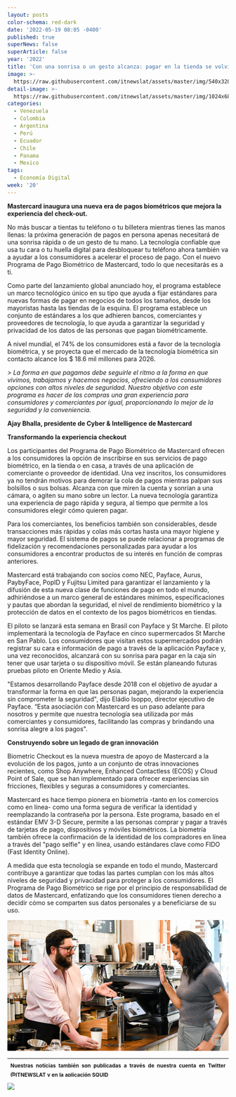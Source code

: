 ```yaml
---
layout: posts
color-schema: red-dark
date: '2022-05-19 08:05 -0400'
published: true
superNews: false
superArticle: false
year: '2022'
title: 'Con una sonrisa o un gesto alcanza: pagar en la tienda se volvió personal'
image: >-
  https://raw.githubusercontent.com/itnewslat/assets/master/img/540x320/experiencia-de-pago-p.jpg
detail-image: >-
  https://raw.githubusercontent.com/itnewslat/assets/master/img/1024x680/experiencia-de-pago-g.jpg
categories:
  - Venezuela
  - Colombia
  - Argentina
  - Perú
  - Ecuador
  - Chile
  - Panama
  - Mexico
tags:
  - Economía Digital
week: '20'
---
```

**Mastercard inaugura una nueva era de pagos biométricos que mejora la experiencia del check-out.**

No más buscar a tientas tu teléfono o tu billetera mientras tienes las manos llenas: la próxima generación de pagos en persona apenas necesitará de una sonrisa rápida o de un gesto de tu mano. La tecnología confiable que usa tu cara o tu huella digital para desbloquear tu teléfono ahora también va a ayudar a los consumidores a acelerar el proceso de pago. Con el nuevo Programa de Pago Biométrico de Mastercard, todo lo que necesitarás es a ti. 

Como parte del lanzamiento global anunciado hoy, el programa establece un marco tecnológico único en su tipo que ayuda a fijar estándares para nuevas formas de pagar en negocios de todos los tamaños, desde los mayoristas hasta las tiendas de la esquina. El programa establece un conjunto de estándares a los que adhieren bancos, comerciantes y proveedores de tecnología, lo que ayuda a garantizar la seguridad y privacidad de los datos de las personas que pagan biométricamente.  

A nivel mundial, el 74% de los consumidores está a favor de la tecnología biométrica, y se proyecta que el mercado de la tecnología biométrica sin contacto alcance los $ 18.6 mil millones para 2026. 

_> La forma en que pagamos debe seguirle el ritmo a la forma en que vivimos, trabajamos y hacemos negocios, ofreciendo a los consumidores opciones con altos niveles de seguridad. Nuestro objetivo con este programa es hacer de las compras una gran experiencia para consumidores y comerciantes por igual, proporcionando lo mejor de la seguridad y la conveniencia._

**Ajay Bhalla, presidente de Cyber & Intelligence de Mastercard**

**Transformando la experiencia checkout**

Los participantes del Programa de Pago Biométrico de Mastercard ofrecen a los consumidores la opción de inscribirse en sus servicios de pago biométrico, en la tienda o en casa, a través de una aplicación de comerciante o proveedor de identidad. Una vez inscritos, los consumidores ya no tendrán motivos para demorar la cola de pagos mientras palpan sus bolsillos o sus bolsas. Alcanza con que miren la cuenta y sonrían a una cámara, o agiten su mano sobre un lector. La nueva tecnología garantiza una experiencia de pago rápida y segura, al tiempo que permite a los consumidores elegir cómo quieren pagar.

Para los comerciantes, los beneficios también son considerables, desde transacciones más rápidas y colas más cortas hasta una mayor higiene y mayor seguridad. El sistema de pagos se puede relacionar a programas de fidelización y recomendaciones personalizadas para ayudar a los consumidores a encontrar productos de su interés en función de compras anteriores.

Mastercard está trabajando con socios como NEC, Payface, Aurus, PaybyFace, PopID y Fujitsu Limited para garantizar el lanzamiento y la difusión de esta nueva clase de funciones de pago en todo el mundo, adhiriéndose a un marco general de estándares mínimos, especificaciones y pautas que abordan la seguridad, el nivel de rendimiento biométrico y la protección de datos en el contexto de los pagos biométricos en tiendas. 

El piloto se lanzará esta semana en Brasil con Payface y St Marche. El piloto implementará la tecnología de Payface en cinco supermercados St Marche en San Pablo. Los consumidores que visitan estos supermercados podrán registrar su cara e información de pago a través de la aplicación Payface y, una vez reconocidos, alcanzará con su sonrisa para pagar en la caja sin tener que usar tarjeta o su dispositivo móvil. Se están planeando futuras pruebas piloto en Oriente Medio y Asia.

"Estamos desarrollando Payface desde 2018 con el objetivo de ayudar a transformar la forma en que las personas pagan, mejorando la experiencia sin comprometer la seguridad", dijo Eládio Isoppo, director ejecutivo de Payface. “Esta asociación con Mastercard es un paso adelante para nosotros y permite que nuestra tecnología sea utilizada por más comerciantes y consumidores, facilitando las compras y brindando una sonrisa alegre a los pagos".

**Construyendo sobre un legado de gran innovación**

Biometric Checkout es la nueva muestra de apoyo de Mastercard a la evolución de los pagos, junto a un conjunto de otras innovaciones recientes, como Shop Anywhere, Enhanced Contactless (ECOS) y Cloud Point of Sale, que se han implementado para ofrecer experiencias sin fricciones, flexibles y seguras a consumidores y comerciantes. 

Mastercard es hace tiempo pionera en biometría -tanto en los comercios como en línea- como una forma segura de verificar la identidad y reemplazando la contraseña por la persona. Este programa, basado en el estándar EMV 3-D Secure, permite a las personas comprar y pagar a través de tarjetas de pago, dispositivos y móviles biométricos. La biometría también ofrece la confirmación de la identidad de los compradores en línea a través del "pago selfie" y en línea, usando estándares clave como FIDO (Fast Identity Online). 

A medida que esta tecnología se expande en todo el mundo, Mastercard contribuye a garantizar que todas las partes cumplan con los más altos niveles de seguridad y privacidad para proteger a los consumidores. El Programa de Pago Biométrico se rige por el principio de responsabilidad de datos de Mastercard, enfatizando que los consumidores tienen derecho a decidir cómo se comparten sus datos personales y a beneficiarse de su uso. 

![](https://raw.githubusercontent.com/itnewslat/assets/master/img/540x320/experiencia-de-pago-p.jpg)

<table style="height: 42px;" width="569">
<tbody>
<tr>
<td style="text-align: justify;"><sub><strong>Nuestras noticias también son publicadas a través de nuestra cuenta en Twitter <a href="https://twitter.com/itnewslat?lang=es">@ITNEWSLAT</a> y en la aplicación <a href="https://squidapp.co/en/">SQUID</a></strong></sub></td>
</tr>
</tbody>
</table>

<img src="https://tracker.metricool.com/c3po.jpg?hash=56f88a41e39ab42c063cc51676587a04"/>